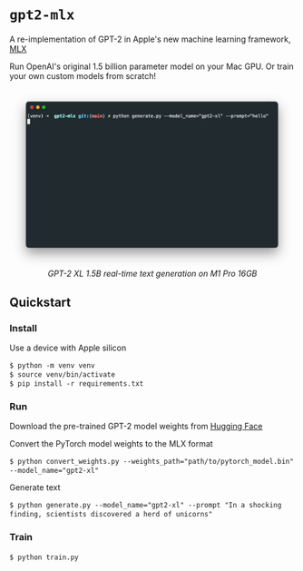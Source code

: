 # `gpt2-mlx`

A re-implementation of GPT-2 in Apple's new machine learning framework, [MLX](https://github.com/ml-explore/mlx)

Run OpenAI's original 1.5 billion parameter model on your Mac GPU. Or train your own custom models from scratch!

<p align="center">
  <img src="gpt2-mlx.gif" alt="GIF of GPT2-XL decoding">
  <br>
  <em>GPT-2 XL 1.5B real-time text generation on M1 Pro 16GB</em>
</p>

## Quickstart

### Install

Use a device with Apple silicon

```shell
$ python -m venv venv
$ source venv/bin/activate
$ pip install -r requirements.txt
```

### Run

Download the pre-trained GPT-2 model weights from [Hugging Face](https://huggingface.co/gpt2-xl)

Convert the PyTorch model weights to the MLX format
```shell
$ python convert_weights.py --weights_path="path/to/pytorch_model.bin" --model_name="gpt2-xl"
```

Generate text
```shell
$ python generate.py --model_name="gpt2-xl" --prompt "In a shocking finding, scientists discovered a herd of unicorns"
```

### Train
```shell
$ python train.py
```
